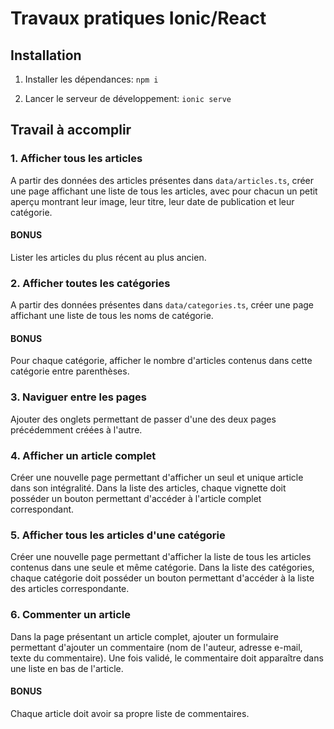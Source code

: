 # Travaux pratiques Ionic/React

## Installation

1. Installer les dépendances: `npm i`

2. Lancer le serveur de développement: `ionic serve`

## Travail à accomplir

### 1. Afficher tous les articles

A partir des données des articles présentes dans `data/articles.ts`, créer une page affichant une liste de tous les articles, avec pour chacun un petit aperçu montrant leur image, leur titre, leur date de publication et leur catégorie.

#### BONUS

Lister les articles du plus récent au plus ancien.

### 2. Afficher toutes les catégories

A partir des données présentes dans `data/categories.ts`, créer une page affichant une liste de tous les noms de catégorie.

#### BONUS

Pour chaque catégorie, afficher le nombre d'articles contenus dans cette catégorie entre parenthèses.

### 3. Naviguer entre les pages

Ajouter des onglets permettant de passer d'une des deux pages précédemment créées à l'autre.

### 4. Afficher un article complet

Créer une nouvelle page permettant d'afficher un seul et unique article dans son intégralité. Dans la liste des articles, chaque vignette doit posséder un bouton permettant d'accéder à l'article complet correspondant.

### 5. Afficher tous les articles d'une catégorie

Créer une nouvelle page permettant d'afficher la liste de tous les articles contenus dans une seule et même catégorie. Dans la liste des catégories, chaque catégorie doit posséder un bouton permettant d'accéder à la liste des articles correspondante.

### 6. Commenter un article

Dans la page présentant un article complet, ajouter un formulaire permettant d'ajouter un commentaire (nom de l'auteur, adresse e-mail, texte du commentaire). Une fois validé, le commentaire doit apparaître dans une liste en bas de l'article.

#### BONUS

Chaque article doit avoir sa propre liste de commentaires.
